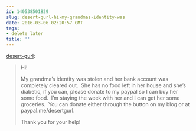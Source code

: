 ```yaml
---
id: 140538501829
slug: desert-gurl-hi-my-grandmas-identity-was
date: 2016-03-06 02:20:57 GMT
tags:
- delete later
title: ''
---
```

<p><a class="tumblr_blog" href="http://desert-gurl.tumblr.com/post/140531074701">desert-gurl</a>:</p>
<blockquote>
<p>Hi!  </p>
<p>My grandma’s identity was stolen and her bank account was completely cleared out.  She has no food left in her house and she’s diabetic, if you can, please donate to my paypal so I can buy her some food.  I’m staying the week with her and I can get her some groceries.  You can donate either through the button on my blog or at paypal.me/desertgurl.  </p>
<p>Thank you for your help!</p>
</blockquote>

